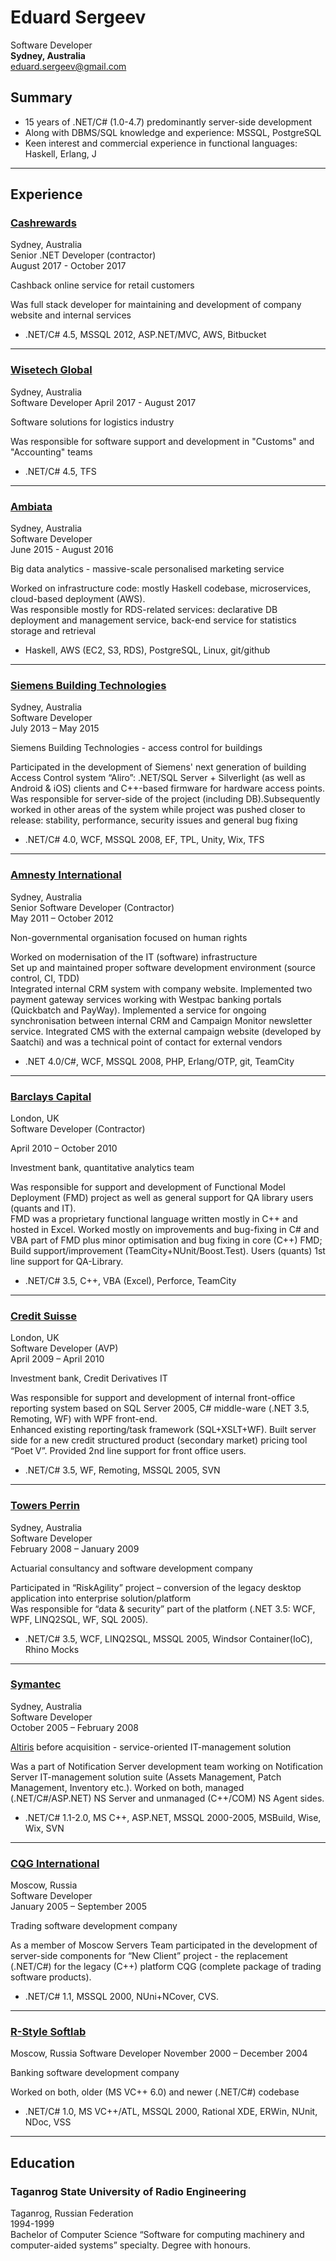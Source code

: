 Eduard Sergeev
==============
Software Developer  
**Sydney, Australia**  
<eduard.sergeev@gmail.com>


## Summary
* 15 years of .NET/C# (1.0-4.7) predominantly server-side development
* Along with DBMS/SQL knowledge and experience: MSSQL, PostgreSQL
* Keen interest and commercial experience in functional languages: Haskell, Erlang, J

---
## Experience


### [Cashrewards](http://www.cashrewards.com.au)
Sydney, Australia  
Senior .NET Developer (contractor)  
August 2017 - October 2017

Cashback online service for retail customers  

Was full stack developer for maintaining and development of company website and internal services

* .NET/C# 4.5, MSSQL 2012, ASP.NET/MVC, AWS, Bitbucket

---
### [Wisetech Global](http://www.wisetechglobal.com/)
Sydney, Australia  
Software Developer 
April 2017 - August 2017

Software solutions for logistics industry

Was responsible for software support and development in "Customs" and "Accounting" teams

* .NET/C# 4.5, TFS


---
### [Ambiata](https://www.ambiata.com/)
Sydney, Australia  
Software Developer  
June 2015 - August 2016

Big data analytics - massive-scale personalised marketing service

Worked on infrastructure code: mostly Haskell codebase, microservices, cloud-based deployment (AWS).  
Was responsible mostly for RDS-related services: declarative DB deployment and management service, back-end service for statistics storage and retrieval

* Haskell, AWS (EC2, S3, RDS), PostgreSQL, Linux, git/github

---
### [Siemens Building Technologies](https://www.siemens.com/au/en/home/products/buildingtechnologies.html)  
Sydney, Australia  
Software Developer  
July 2013 – May 2015

Siemens Building Technologies - access control for buildings

Participated in the development of Siemens' next generation of building Access Control system “Aliro”: .NET/SQL Server + Silverlight (as well as Android & iOS) clients and C++-based firmware for hardware access points.  
Was responsible for server-side of the project (including DB).Subsequently worked in other areas of the system while project was pushed closer to release: stability, performance, security issues and general bug fixing

* .NET/C# 4.0, WCF, MSSQL 2008, EF, TPL, Unity, Wix, TFS

---
### [Amnesty International](https://www.amnesty.org.au/)  
Sydney, Australia  
Senior Software Developer (Contractor)  
May 2011 – October 2012

Non-governmental organisation focused on human rights

Worked on modernisation of the IT (software) infrastructure   
Set up and maintained proper software development environment (source control, CI, TDD)  
Integrated internal CRM system with company website. Implemented two payment gateway services working with Westpac banking portals (Quickbatch and PayWay). Implemented a service for ongoing synchronisation between internal CRM and Campaign Monitor newsletter service. Integrated CMS with the external campaign website (developed by Saatchi) and was a technical point of contact for external vendors

* .NET 4.0/C#, WCF, MSSQL 2008, PHP, Erlang/OTP, git, TeamCity

---
### [Barclays Capital](https://en.wikipedia.org/wiki/Barclays_Investment_Bank)
London, UK  
Software Developer (Contractor)

April 2010 – October 2010

Investment bank, quantitative analytics team

Was responsible for support and development of Functional Model Deployment (FMD) project as well as general support for QA library users (quants and IT).  
FMD was a proprietary functional language written mostly in C++ and hosted in Excel. Worked mostly on improvements and bug-fixing in C# and VBA part of FMD plus minor optimisation and bug fixing in core (C++) FMD; Build support/improvement (TeamCity+NUnit/Boost.Test). Users (quants) 1st line support for QA-Library.

* .NET/C# 3.5, C++, VBA (Excel), Perforce, TeamCity

---
### [Credit Suisse](https://en.wikipedia.org/wiki/Credit_Suisse)  
London, UK  
Software Developer (AVP)  
April 2009 – April 2010

Investment bank, Credit Derivatives IT

Was responsible for support and development of internal front-office reporting system based on SQL Server 2005, C# middle-ware (.NET 3.5, Remoting, WF) with WPF front-end.  
Enhanced existing reporting/task framework (SQL+XSLT+WF). Built server side for a new credit structured product (secondary market) pricing tool “Poet V”. Provided 2nd line support for front office users.

* .NET/C# 3.5, WF, Remoting, MSSQL 2005, SVN

---
### [Towers Perrin](https://en.wikipedia.org/wiki/Towers_Perrin)  
Sydney, Australia  
Software Developer  
February 2008 – January 2009

Actuarial consultancy and software development company

Participated in “RiskAgility” project – conversion of the legacy desktop application into enterprise solution/platform  
Was responsible for “data & security” part of the platform (.NET 3.5: WCF, WPF, LINQ2SQL, WF, SQL 2005).  

* .NET/C# 3.5, WCF, LINQ2SQL, MSSQL 2005, Windsor Container(IoC), Rhino Mocks

---
### [Symantec](https://www.symantec.com/products/endpoint-management)
Sydney, Australia  
Software Developer  
October 2005 – February 2008

[Altiris](https://en.wikipedia.org/wiki/Altiris) before acquisition - service-oriented IT-management solution 

Was a part of Notification Server development team working on Notification Server IT-management solution suite (Assets Management, Patch Management, Inventory etc.). Worked on both, managed (.NET/C#/ASP.NET) NS Server and unmanaged (C++/COM) NS Agent sides.

* .NET/C# 1.1-2.0, MS C++, ASP.NET, MSSQL 2000-2005, MSBuild, Wise, Wix, SVN

---
### [CQG International](https://en.wikipedia.org/wiki/CQG)
Moscow, Russia  
Software Developer  
January 2005 – September 2005

Trading software development company

As a member of Moscow Servers Team participated in the development of server-side components for “New Client” project - the replacement (.NET/C#) for the legacy (C++) platform CQG (complete package of trading software products).

* .NET/C# 1.1, MSSQL 2000, NUni+NCover, CVS.

---
### [R-Style Softlab](https://www.softlab.ru/)
Moscow, Russia
Software Developer
November 2000 – December 2004

Banking software development company

Worked on both, older (MS VC++ 6.0) and newer (.NET/C#) codebase

* .NET/C# 1.0, MS VC++/ATL, MSSQL 2000, Rational XDE, ERWin, NUnit, NDoc, VSS

---
## Education

### Taganrog State University of Radio Engineering  
Taganrog, Russian Federation  
1994-1999  
Bachelor of Computer Science “Software for computing machinery and computer-aided systems” specialty.
Degree with honours.
